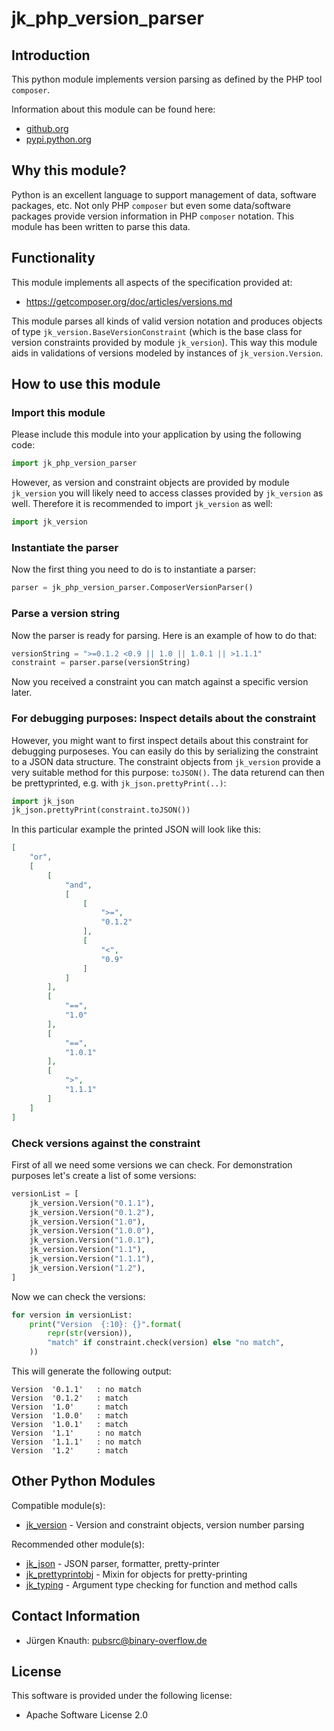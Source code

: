 jk_php_version_parser
==========

Introduction
------------

This python module implements version parsing as defined by the PHP tool `composer`.

Information about this module can be found here:

* [github.org](https://github.com/jkpubsrc/python-module-jk-php-version-parser)
* [pypi.python.org](https://pypi.python.org/pypi/jk_php_version_parser)

Why this module?
----------------

Python is an excellent language to support management of data, software packages, etc.
Not only PHP `composer` but even some data/software packages provide version information in PHP `composer` notation.
This module has been written to parse this data.

Functionality
--------------------------

This module implements all aspects of the specification provided at:
* https://getcomposer.org/doc/articles/versions.md

This module parses all kinds of valid version notation and produces objects of type `jk_version.BaseVersionConstraint`
(which is the base class for version constraints provided by module `jk_version`). This way this module aids in
validations of versions modeled by instances of `jk_version.Version`.

How to use this module
----------------------

### Import this module

Please include this module into your application by using the following code:

```python
import jk_php_version_parser
```

However, as version and constraint objects are provided by module `jk_version` you will likely need to access classes
provided by `jk_version` as well. Therefore it is recommended to import `jk_version` as well:

```python
import jk_version
```

### Instantiate the parser

Now the first thing you need to do is to instantiate a parser:

```python
parser = jk_php_version_parser.ComposerVersionParser()
```

### Parse a version string

Now the parser is ready for parsing. Here is an example of how to do that:

```python
versionString = ">=0.1.2 <0.9 || 1.0 || 1.0.1 || >1.1.1"
constraint = parser.parse(versionString)
```

Now you received a constraint you can match against a specific version later.

### For debugging purposes: Inspect details about the constraint

However, you might want to first inspect details about this constraint for debugging purposeses. You can easily do this
by serializing the constraint to a JSON data structure. The constraint objects from `jk_version` provide a very suitable
method for this purpose: `toJSON()`. The data returend can then be prettyprinted, e.g. with `jk_json.prettyPrint(..)`:

```python
import jk_json
jk_json.prettyPrint(constraint.toJSON())
```

In this particular example the printed JSON will look like this:

```JSON
[
	"or",
	[
		[
			"and",
			[
				[
					">=",
					"0.1.2"
				],
				[
					"<",
					"0.9"
				]
			]
		],
		[
			"==",
			"1.0"
		],
		[
			"==",
			"1.0.1"
		],
		[
			">",
			"1.1.1"
		]
	]
]
```

### Check versions against the constraint

First of all we need some versions we can check. For demonstration purposes let's create a list of some versions:

```python
versionList = [
	jk_version.Version("0.1.1"),
	jk_version.Version("0.1.2"),
	jk_version.Version("1.0"),
	jk_version.Version("1.0.0"),
	jk_version.Version("1.0.1"),
	jk_version.Version("1.1"),
	jk_version.Version("1.1.1"),
	jk_version.Version("1.2"),
]
```

Now we can check the versions:

```python
for version in versionList:
	print("Version  {:10}: {}".format(
		repr(str(version)),
		"match" if constraint.check(version) else "no match",
	))
```

This will generate the following output:

```
Version  '0.1.1'   : no match
Version  '0.1.2'   : match
Version  '1.0'     : match
Version  '1.0.0'   : match
Version  '1.0.1'   : match
Version  '1.1'     : no match
Version  '1.1.1'   : no match
Version  '1.2'     : match
```

Other Python Modules
-------------------

Compatible module(s):

* [jk_version](https://github.com/jkpubsrc/python-module-jk-version) - Version and constraint objects, version number parsing

Recommended other module(s):

* [jk_json](https://github.com/jkpubsrc/python-module-jk-json) - JSON parser, formatter, pretty-printer
* [jk_prettyprintobj](https://github.com/jkpubsrc/python-module-jk-prettyprintobj) - Mixin for objects for pretty-printing
* [jk_typing](https://github.com/jkpubsrc/python-module-jk-typing) - Argument type checking for function and method calls

Contact Information
-------------------

* Jürgen Knauth: pubsrc@binary-overflow.de

License
-------

This software is provided under the following license:

* Apache Software License 2.0



